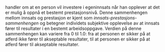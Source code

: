 handler om at en person vil investere i egeninnsats når han opplever at det er mulig å oppnå et bestemt prestasjonsnivå. Denne sammenhengen mellom innsats og prestasjon er kjent som *innsats-prestasjons-sammenhengen* og betegner individets subjektive opplevelse av at innsats fører til resultater i en bestemt arbeidsoppgave. Verdien på denne sammenhengen kan variere fra 0 til 1.0: fra at personen er sikker på at atferd ikke fører til akseptable resultater, til at personen er sikker på at atferd fører til akseptable resultater. 